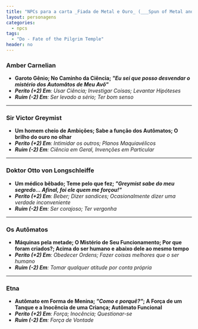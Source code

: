 ```yaml
---
title: "NPCs para a carta _Fiada de Metal e Ouro_ (___Spun of Metal and Gold___)"
layout: personagens
categories:
  - npcs
tags:
  - "Do - Fate of the Pilgrim Temple"
header: no        
---
```


### Amber Carnelian
+ **Garoto Gênio; No Caminho da Ciência; _"Eu sei que posso desvendar o mistério dos Automâtos de Meu Avô"_**
+ _**Perito (+2) Em**: Usar Ciência; Investigar Coisas; Levantar Hipóteses_
+ _**Ruim (-2) Em**: Ser levado a sério; Ter bom senso_

---

### Sir Victor Greymist
+ **Um homem cheio de Ambições; Sabe a função dos Autômatos; O brilho do ouro no olhar**
+ _**Perito (+2) Em**: Intimidar os outros; Planos Maquiavélicos_
+ _**Ruim (-2) Em**: Ciência em Geral, Invenções em Particular_

---

### Doktor Otto von Longschleiffe
+ **Um médico bêbado; Teme pelo que fez; _"Greymist sabe do meu segredo... Afinal, foi ele quem me forçou!"_**
+ _**Perito (+2) Em**: Beber; Dizer sandices; Ocasionalmente dizer uma verdade inconveniente_
+ _**Ruim (-2) Em**: Ser corajoso; Ter vergonha_

---

### Os Autômatos
+ **Máquinas pela metade; O Mistério de Seu Funcionamento; Por que foram criados?; Acima do ser humano e abaixo dele ao mesmo tempo**
+ _**Perito (+2) Em**: Obedecer Ordens; Fazer coisas melhores que o ser humano_
+ _**Ruim (-2) Em**: Tomar qualquer atitude por conta própria_

---

### Etna
+ **Autômato em Forma de Menina; _"Como e porquê?"_; A Força de um Tanque e a Inocência de uma Criança; Autômato Funcional**
+ _**Perito (+2) Em**: Força; Inocência; Questionar-se_
+ _**Ruim (-2) Em**: Força de Vontade_

